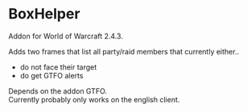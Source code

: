 # BoxHelper

Addon for World of Warcraft 2.4.3.

Adds two frames that list all party/raid members that currently either..
* do not face their target
* do get GTFO alerts

Depends on the addon GTFO.  
Currently probably only works on the english client.